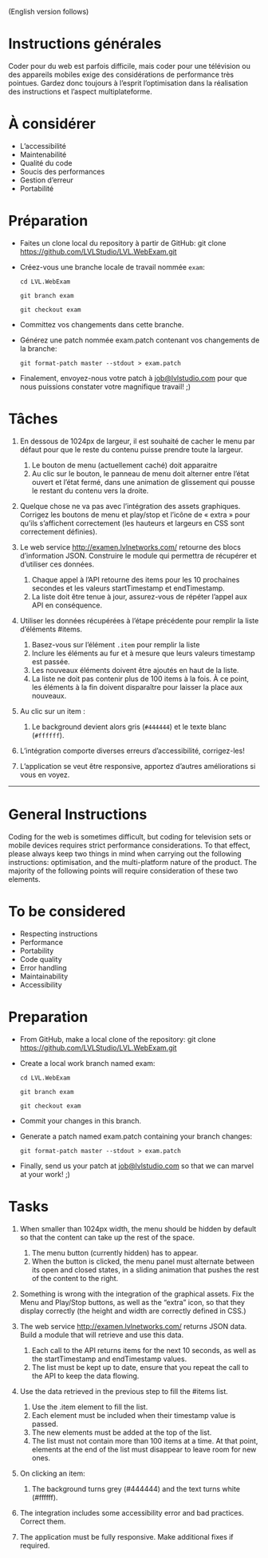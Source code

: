 (English version follows)
# Instructions générales

Coder pour du web est parfois difficile, mais coder pour une télévision ou des appareils mobiles exige des considérations de performance très pointues. Gardez donc toujours à l’esprit l’optimisation dans la réalisation des instructions et l’aspect multiplateforme.

# À considérer

-	L’accessibilité
-	Maintenabilité
-	Qualité du code
-	Soucis des performances
-	Gestion d’erreur
-	Portabilité

# Préparation

- Faites un clone local du repository à partir de GitHub:
git clone https://github.com/LVLStudio/LVL.WebExam.git
- Créez-vous une branche locale de travail nommée `exam`:

    `cd LVL.WebExam`

    `git branch exam`

    `git checkout exam`

- Committez vos changements dans cette branche.

- Générez une patch nommée exam.patch contenant vos changements de la branche:

	`git format-patch master --stdout > exam.patch`

- Finalement, envoyez-nous votre patch à job@lvlstudio.com pour que nous puissions constater votre magnifique travail! ;)

# Tâches

1. En dessous de 1024px de largeur, il est souhaité de cacher le menu par défaut pour que le reste du contenu puisse prendre toute la largeur.
	1.	Le bouton de menu (actuellement caché) doit apparaitre
	2.	Au clic sur le bouton, le panneau de menu doit alterner entre l’état ouvert et l’état fermé, dans une animation de glissement qui pousse le restant du contenu vers la droite.

2.	Quelque chose ne va pas avec l’intégration des assets graphiques. Corrigez les boutons de menu et play/stop et l’icône de « extra » pour qu’ils s’affichent correctement (les hauteurs et largeurs en CSS sont correctement définies).

3.	Le web service http://examen.lvlnetworks.com/ retourne des blocs d’information JSON. Construire le module qui permettra de récupérer et d’utiliser ces données.

    1.	Chaque appel à l’API retourne des items pour les 10 prochaines secondes et les valeurs startTimestamp et endTimestamp.
    2.	La liste doit être tenue à jour, assurez-vous de répéter l’appel aux API en conséquence.

4. Utiliser les données récupérées à l’étape précédente pour remplir la liste d’éléments #items.

    1. Basez-vous sur l’élément `.item` pour remplir la liste
    2. Inclure les éléments au fur et à mesure que leurs valeurs timestamp est passée.
    3. Les nouveaux éléments doivent être ajoutés en haut de la liste.
    4. La liste ne doit pas contenir plus de 100 items à la fois. À ce point, les éléments à la fin doivent disparaître pour laisser la place aux nouveaux.

5. Au clic sur un item :

    1.	Le background devient alors gris (`#444444`) et le texte blanc (`#ffffff`).
    
6.	L’intégration comporte diverses erreurs d’accessibilité, corrigez-les!

7.	L’application se veut être responsive, apportez d’autres améliorations si vous en voyez.

------------------------------------------

# General Instructions

Coding for the web is sometimes difficult, but coding for television sets or mobile devices requires strict performance considerations. To that effect, please always keep two things in mind when carrying out the following instructions: optimisation, and the multi-platform nature of the product. The majority of the following points will require consideration of these two elements.

# To be considered

-	Respecting instructions 
-	Performance 
-	Portability
-	Code quality
-	Error handling
-	Maintainability
-	Accessibility

# Preparation
-	From GitHub, make a local clone of the repository:
git clone https://github.com/LVLStudio/LVL.WebExam.git
-	Create a local work branch named exam:

    `cd LVL.WebExam`

    `git branch exam`

    `git checkout exam`

-   Commit your changes in this branch.

-   Generate a patch named exam.patch containing your branch changes:

    `git format-patch master --stdout > exam.patch`

-   Finally, send us your patch at job@lvlstudio.com so that we can marvel at your work! ;)

# Tasks

1. When smaller than 1024px width, the menu should be hidden by default so that the content can take up the rest of the space.
    1. The menu button (currently hidden) has to appear.
    2. When the button is clicked, the menu panel must alternate between its open and closed states, in a sliding animation that pushes the rest of the content to the right. 

2. Something is wrong with the integration of the graphical assets. Fix the Menu and Play/Stop buttons, as well as the “extra” icon, so that they display correctly (the height and width are correctly defined in CSS.) 

3. The web service http://examen.lvlnetworks.com/ returns JSON data. Build a module that will retrieve and use this data.

    1. Each call to the API returns items for the next 10 seconds, as well as the startTimestamp and endTimestamp values.
    2. The list must be kept up to date, ensure that you repeat the call to the API to keep the data flowing.

4. Use the data retrieved in the previous step to fill the #items list.

    1. Use the .item element to fill the list.
    2. Each element must be included when their timestamp value is passed.
    3. The new elements must be added at the top of the list.
    4. The list must not contain more than 100 items at a time. At that point, elements at the end of the list must disappear to leave room for new ones. 

5. On clicking an item:

    1. The background turns grey (#444444) and the text turns white (#ffffff).

6. The integration includes some accessibility error and bad practices. Correct them.

7. The application must be fully responsive. Make additional fixes if required.
